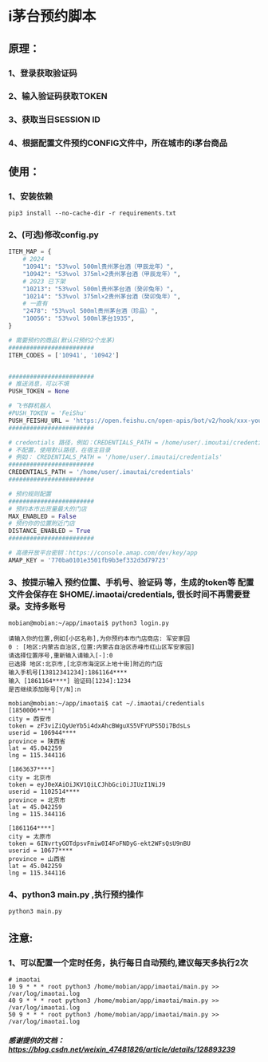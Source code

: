 
# i茅台预约脚本
## 原理：
### 1、登录获取验证码
### 2、输入验证码获取TOKEN
### 3、获取当日SESSION ID
### 4、根据配置文件预约CONFIG文件中，所在城市的i茅台商品

## 使用：

### 1、安装依赖
```shell
pip3 install --no-cache-dir -r requirements.txt
```

### 2、(可选)修改config.py 
```python
ITEM_MAP = {
    # 2024
    "10941": "53%vol 500ml贵州茅台酒（甲辰龙年）",
    "10942": "53%vol 375ml×2贵州茅台酒（甲辰龙年）",
    # 2023 已下架
    "10213": "53%vol 500ml贵州茅台酒（癸卯兔年）",
    "10214": "53%vol 375ml×2贵州茅台酒（癸卯兔年）",
    # 一直有
    "2478": "53%vol 500ml贵州茅台酒（珍品）",
    "10056": "53%vol 500ml茅台1935",
}

# 需要预约的商品(默认只预约2个龙茅)
########################
ITEM_CODES = ['10941', '10942']


########################
# 推送消息，可以不填
PUSH_TOKEN = None

# 飞书群机器人
#PUSH_TOKEN = 'FeiShu'
PUSH_FEISHU_URL = 'https://open.feishu.cn/open-apis/bot/v2/hook/xxx-your-self-url'
########################

# credentials 路径，例如：CREDENTIALS_PATH = /home/user/.imoutai/credentials
# 不配置，使用默认路径，在宿主目录
# 例如： CREDENTIALS_PATH = '/home/user/.imautai/credentials'
########################
CREDENTIALS_PATH = '/home/user/.imautai/credentials'
########################

# 预约规则配置
########################
# 预约本市出货量最大的门店
MAX_ENABLED = False
# 预约你的位置附近门店
DISTANCE_ENABLED = True
########################

# 高德开放平台密钥：https://console.amap.com/dev/key/app
AMAP_KEY = '770ba0101e3501fb9b3ef332d3d79723'

```

### 3、按提示输入 预约位置、手机号、验证码 等，生成的token等 配置文件会保存在 $HOME/.imaotai/credentials, 很长时间不再需要登录。支持多账号
```shell
mobian@mobian:~/app/imaotai$ python3 login.py

请输入你的位置,例如[小区名称],为你预约本市门店商店: 军安家园
0 : [地区:内蒙古自治区,位置:内蒙古自治区赤峰市红山区军安家园]
请选择位置序号,重新输入请输入[-]:0
已选择 地区:北京市,[北京市海淀区上地十街]附近的门店
输入手机号[13812341234]:1861164****
输入 [1861164****] 验证码[1234]:1234
是否继续添加账号[Y/N]:n

```
```shell
mobian@mobian:~/app/imaotai$ cat ~/.imaotai/credentials 
[1850006****]
city = 西安市
token = zF3viZiQyUeYb5i4dxAhcBWguXS5VFYUPS5Di7BdsLs
userid = 106944****
province = 陕西省
lat = 45.042259
lng = 115.344116

[1863637****]
city = 北京市
token = eyJ0eXAiOiJKV1QiLCJhbGciOiJIUzI1NiJ9
userid = 1102514****
province = 北京市
lat = 45.042259
lng = 115.344116

[1861164****]
city = 太原市
token = 6INvrtyGOTdpsvFmiw0I4FoFNDyG-ekt2WFsQsU9nBU
userid = 10677****
province = 山西省
lat = 45.042259
lng = 115.344116
```

### 4、python3 main.py ,执行预约操作
```shell
python3 main.py
```

## 注意:
### 1、可以配置一个定时任务，执行每日自动预约,建议每天多执行2次
```shell
# imaotai
10 9 * * * root python3 /home/mobian/app/imaotai/main.py >> /var/log/imaotai.log
40 9 * * * root python3 /home/mobian/app/imaotai/main.py >> /var/log/imaotai.log
50 9 * * * root python3 /home/mobian/app/imaotai/main.py >> /var/log/imaotai.log
```



##### 感谢提供的文档：https://blog.csdn.net/weixin_47481826/article/details/128893239
